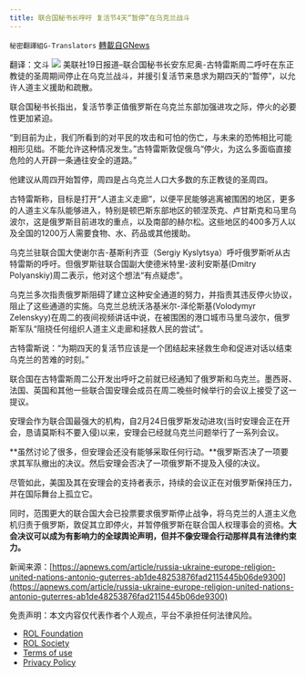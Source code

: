 ```yaml
---
title: 联合国秘书长呼吁 复活节4天“暂停”在乌克兰战斗
---
```

`秘密翻譯組G-Translators` [轉載自GNews](https://gnews.org/zh-hans/2377816/)

翻译：文斗
![](https://assets.gnews.org/wp-content/uploads/2022/04/1-407.jpg)
美联社19日报道–联合国秘书长安东尼奥-古特雷斯周二呼吁在东正教徒的圣周期间停止在乌克兰战斗，并援引复活节来恳求为期四天的“暂停”，以允许人道主义援助和疏散。

联合国秘书长指出，复活节季正值俄罗斯在乌克兰东部加强进攻之际，停火的必要性更加紧迫。

“到目前为止，我们所看到的对平民的攻击和可怕的伤亡，与未来的恐怖相比可能相形见绌。不能允许这种情况发生。”古特雷斯敦促俄乌“停火，为这么多面临直接危险的人开辟一条通往安全的道路。”

他建议从周四开始暂停，周四是占乌克兰人口大多数的东正教徒的圣周四。

古特雷斯称，目标是打开“人道主义走廊”，以便平民能够逃离被围困的地区，更多的人道主义车队能够进入，特别是顿巴斯东部地区的顿涅茨克、卢甘斯克和马里乌波尔，这是俄罗斯目前进攻的重点，以及南部的赫尔松。这些地区的400多万人以及全国的1200万人需要食物、水、药品或其他援助。

乌克兰驻联合国大使谢尔吉-基斯利齐亚（Sergiy Kyslytsya）呼吁俄罗斯听从古特雷斯的呼吁。但俄罗斯驻联合国副大使德米特里-波利安斯基(Dmitry Polyanskiy)周二表示，他对这个想法“有点疑虑”。

乌克兰多次指责俄罗斯阻碍了建立这种安全通道的努力，并指责其违反停火协议，阻止了这些通道的实施。乌克兰总统沃洛基米尔-泽伦斯基(Volodymyr Zelenskyy)在周二的夜间视频讲话中说，在被围困的港口城市马里乌波尔，俄罗斯军队“阻挠任何组织人道主义走廊和拯救人民的尝试”。

古特雷斯说：“为期四天的复活节应该是一个团结起来拯救生命和促进对话以结束乌克兰的苦难的时刻。”

联合国在古特雷斯周二公开发出呼吁之前就已经通知了俄罗斯和乌克兰。墨西哥、法国、英国和其他一些联合国安理会成员在周二晚些时候举行的会议上接受了这一提议。

安理会作为联合国最强大的机构，自2月24日俄罗斯发动进攻(当时安理会正在开会，恳请莫斯科不要入侵)以来，安理会已经就乌克兰问题举行了一系列会议。

**虽然讨论了很多，但安理会还没有能够采取任何行动。**俄罗斯否决了一项要求其军队撤出的决议。然后安理会否决了一项俄罗斯不提及入侵的决议。

尽管如此，美国及其在安理会的支持者表示，持续的会议正在对俄罗斯保持压力，并在国际舞台上孤立它。

同时，范围更大的联合国大会已投票要求俄罗斯停止战争，将乌克兰的人道主义危机归责于俄罗斯，敦促其立即停火，并暂停俄罗斯在联合国人权理事会的资格。**大会决议可以成为有影响力的全球舆论声明，但并不像安理会行动那样具有法律约束力。**

新闻来源：[https://apnews.com/article/russia-ukraine-europe-religion-united-nations-antonio-guterres-ab1de48253876fad2115445b06de9300](https://apnews.com/article/russia-ukraine-europe-religion-united-nations-antonio-guterres-ab1de48253876fad2115445b06de9300)

 

免责声明：本文内容仅代表作者个人观点，平台不承担任何法律风险。

- [ROL Foundation](https://rolfoundation.org/)
- [ROL Society](https://rolsociety.org/)
- [Terms of use](https://gnews.org/terms-of-use-3/)
- [Privacy Policy](https://gnews.org/privacy-policy/)
